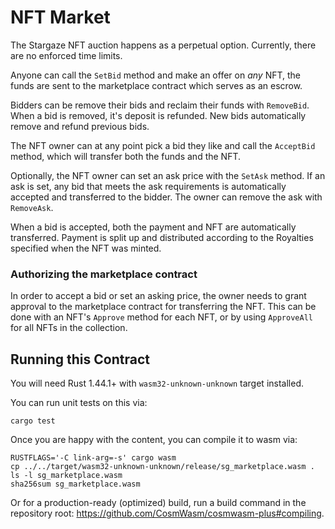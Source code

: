 # NFT Market

The Stargaze NFT auction happens as a perpetual option. Currently, there are no enforced time limits.

Anyone can call the `SetBid` method and make an offer on _any_ NFT, the funds are sent to the marketplace contract which serves as an escrow.

Bidders can be remove their bids and reclaim their funds with `RemoveBid`. When a bid is removed, it's deposit is refunded. New bids automatically remove and refund previous bids.

The NFT owner can at any point pick a bid they like and call the `AcceptBid` method, which will transfer both the funds and the NFT.

Optionally, the NFT owner can set an ask price with the `SetAsk` method. If an ask is set, any bid that meets the ask requirements is automatically accepted and transferred to the bidder. The owner can remove the ask with `RemoveAsk`.

When a bid is accepted, both the payment and NFT are automatically transferred. Payment is split up and distributed according to the Royalties specified when the NFT was minted.

### Authorizing the marketplace contract

In order to accept a bid or set an asking price, the owner needs to grant approval to the marketplace contract for transferring the NFT. This can be done with an NFT's `Approve` method for each NFT, or by using `ApproveAll` for all NFTs in the collection.

## Running this Contract

You will need Rust 1.44.1+ with `wasm32-unknown-unknown` target installed.

You can run unit tests on this via:

`cargo test`

Once you are happy with the content, you can compile it to wasm via:

```
RUSTFLAGS='-C link-arg=-s' cargo wasm
cp ../../target/wasm32-unknown-unknown/release/sg_marketplace.wasm .
ls -l sg_marketplace.wasm
sha256sum sg_marketplace.wasm
```

Or for a production-ready (optimized) build, run a build command in the repository root: https://github.com/CosmWasm/cosmwasm-plus#compiling.

